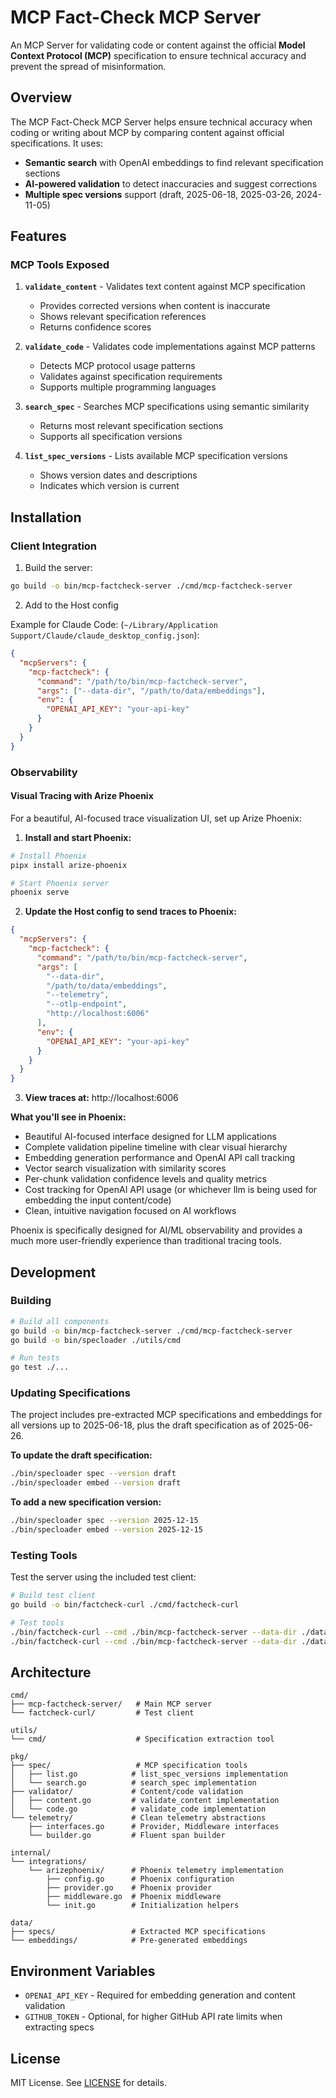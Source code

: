# MCP Fact-Check MCP Server

An MCP Server for validating code or content against the official **Model Context Protocol (MCP)** specification to ensure technical accuracy and prevent the spread of misinformation.

## Overview

The MCP Fact-Check MCP Server helps ensure technical accuracy when coding or writing about MCP by comparing content against official specifications. It uses:

- **Semantic search** with OpenAI embeddings to find relevant specification sections
- **AI-powered validation** to detect inaccuracies and suggest corrections
- **Multiple spec versions** support (draft, 2025-06-18, 2025-03-26, 2024-11-05)

## Features

### MCP Tools Exposed

1. **`validate_content`** - Validates text content against MCP specification

   - Provides corrected versions when content is inaccurate
   - Shows relevant specification references
   - Returns confidence scores

2. **`validate_code`** - Validates code implementations against MCP patterns

   - Detects MCP protocol usage patterns
   - Validates against specification requirements
   - Supports multiple programming languages

3. **`search_spec`** - Searches MCP specifications using semantic similarity

   - Returns most relevant specification sections
   - Supports all specification versions

4. **`list_spec_versions`** - Lists available MCP specification versions
   - Shows version dates and descriptions
   - Indicates which version is current

## Installation

### Client Integration

1. Build the server:

```bash
go build -o bin/mcp-factcheck-server ./cmd/mcp-factcheck-server
```

2. Add to the Host config

Example for Claude Code: (`~/Library/Application Support/Claude/claude_desktop_config.json`):

```json
{
  "mcpServers": {
    "mcp-factcheck": {
      "command": "/path/to/bin/mcp-factcheck-server",
      "args": ["--data-dir", "/path/to/data/embeddings"],
      "env": {
        "OPENAI_API_KEY": "your-api-key"
      }
    }
  }
}
```

### Observability

#### Visual Tracing with Arize Phoenix

For a beautiful, AI-focused trace visualization UI, set up Arize Phoenix:

1. **Install and start Phoenix:**

```bash
# Install Phoenix
pipx install arize-phoenix

# Start Phoenix server
phoenix serve
```

2. **Update the Host config to send traces to Phoenix:**

```json
{
  "mcpServers": {
    "mcp-factcheck": {
      "command": "/path/to/bin/mcp-factcheck-server",
      "args": [
        "--data-dir",
        "/path/to/data/embeddings",
        "--telemetry",
        "--otlp-endpoint",
        "http://localhost:6006"
      ],
      "env": {
        "OPENAI_API_KEY": "your-api-key"
      }
    }
  }
}
```

3. **View traces at:** http://localhost:6006

**What you'll see in Phoenix:**

- Beautiful AI-focused interface designed for LLM applications
- Complete validation pipeline timeline with clear visual hierarchy
- Embedding generation performance and OpenAI API call tracking
- Vector search visualization with similarity scores
- Per-chunk validation confidence levels and quality metrics
- Cost tracking for OpenAI API usage (or whichever llm is being used for embedding the input content/code)
- Clean, intuitive navigation focused on AI workflows

Phoenix is specifically designed for AI/ML observability and provides a much more user-friendly experience than traditional tracing tools.

## Development

### Building

```bash
# Build all components
go build -o bin/mcp-factcheck-server ./cmd/mcp-factcheck-server
go build -o bin/specloader ./utils/cmd

# Run tests
go test ./...
```

### Updating Specifications

The project includes pre-extracted MCP specifications and embeddings for all versions up to 2025-06-18, plus the draft specification as of 2025-06-26.

**To update the draft specification:**

```bash
./bin/specloader spec --version draft
./bin/specloader embed --version draft
```

**To add a new specification version:**

```bash
./bin/specloader spec --version 2025-12-15
./bin/specloader embed --version 2025-12-15
```

### Testing Tools

Test the server using the included test client:

```bash
# Build test client
go build -o bin/factcheck-curl ./cmd/factcheck-curl

# Test tools
./bin/factcheck-curl --cmd ./bin/mcp-factcheck-server --data-dir ./data/embeddings tools/list
./bin/factcheck-curl --cmd ./bin/mcp-factcheck-server --data-dir ./data/embeddings tools/call validate_content '{"content":"MCP is a protocol"}'
```

## Architecture

```text
cmd/
├── mcp-factcheck-server/   # Main MCP server
└── factcheck-curl/         # Test client

utils/
└── cmd/                    # Specification extraction tool

pkg/
├── spec/                   # MCP specification tools
│   ├── list.go            # list_spec_versions implementation
│   └── search.go          # search_spec implementation
├── validator/             # Content/code validation
│   ├── content.go         # validate_content implementation
│   └── code.go            # validate_code implementation
└── telemetry/             # Clean telemetry abstractions
    ├── interfaces.go      # Provider, Middleware interfaces
    └── builder.go         # Fluent span builder

internal/
└── integrations/
    └── arizephoenix/      # Phoenix telemetry implementation
        ├── config.go      # Phoenix configuration
        ├── provider.go    # Phoenix provider
        ├── middleware.go  # Phoenix middleware
        └── init.go        # Initialization helpers

data/
├── specs/                 # Extracted MCP specifications
└── embeddings/            # Pre-generated embeddings
```

## Environment Variables

- `OPENAI_API_KEY` - Required for embedding generation and content validation
- `GITHUB_TOKEN` - Optional, for higher GitHub API rate limits when extracting specs

## License

MIT License. See [LICENSE](LICENSE) for details.
